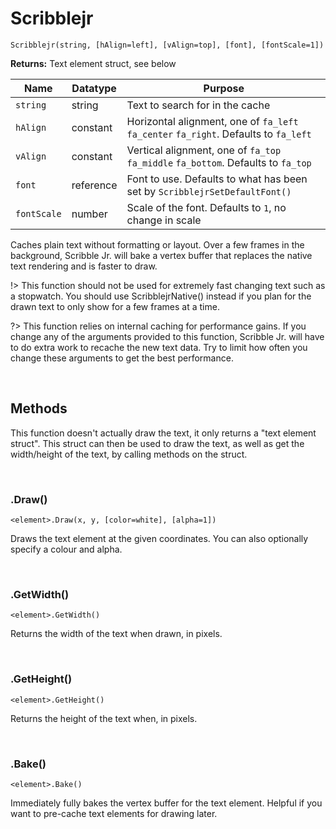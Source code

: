 # Scribblejr

`Scribblejr(string, [hAlign=left], [vAlign=top], [font], [fontScale=1])`

**Returns:** Text element struct, see below

|Name       |Datatype |Purpose                                                                             |
|-----------|---------|------------------------------------------------------------------------------------|
|`string`   |string   |Text to search for in the cache                                                     |
|`hAlign`   |constant |Horizontal alignment, one of `fa_left` `fa_center` `fa_right`. Defaults to `fa_left`|
|`vAlign`   |constant |Vertical alignment, one of `fa_top` `fa_middle` `fa_bottom`. Defaults to `fa_top`   |
|`font`     |reference|Font to use. Defaults to what has been set by `ScribblejrSetDefaultFont()`          |
|`fontScale`|number   |Scale of the font. Defaults to `1`, no change in scale                              |

Caches plain text without formatting or layout. Over a few frames in the background, Scribble Jr. will bake a vertex buffer that replaces the native text rendering and is faster to draw.

!> This function should not be used for extremely fast changing text such as a stopwatch. You should use ScribblejrNative() instead if you plan for the drawn text to only show for a few frames at a time.

?> This function relies on internal caching for performance gains. If you change any of the arguments provided to this function, Scribble Jr. will have to do extra work to recache the new text data. Try to limit how often you change these arguments to get the best performance.

&nbsp;

## Methods

This function doesn't actually draw the text, it only returns a "text element struct". This struct can then be used to draw the text, as well as get the width/height of the text, by calling methods on the struct.

&nbsp;

### .Draw()

`<element>.Draw(x, y, [color=white], [alpha=1])`

Draws the text element at the given coordinates. You can also optionally specify a colour and alpha.

&nbsp;

### .GetWidth()

`<element>.GetWidth()`

Returns the width of the text when drawn, in pixels.

&nbsp;

### .GetHeight()

`<element>.GetHeight()`

Returns the height of the text when, in pixels.

&nbsp;

### .Bake()

`<element>.Bake()`

Immediately fully bakes the vertex buffer for the text element. Helpful if you want to pre-cache text elements for drawing later.